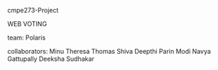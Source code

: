cmpe273-Project


WEB VOTING

team: Polaris


collaborators:
Minu Theresa Thomas
Shiva Deepthi
Parin Modi
Navya Gattupally
Deeksha Sudhakar
